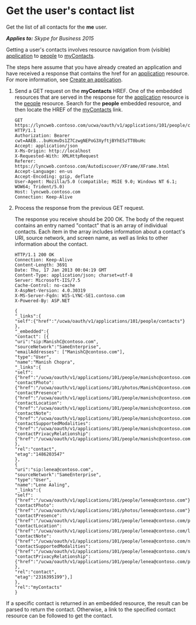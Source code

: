 
# Get the user's contact list
Get the list of all contacts for the **me** user.


 _**Applies to:** Skype for Business 2015_

Getting a user's contacts involves resource navigation from (visible) [application](application_ref.md) to [people](people_ref.md) to [myContacts](myContacts_ref.md). 

The steps here assume that you have already created an application and have received a response that contains the href for an [application](application_ref.md) resource. For more information, see [Create an application](CreateAnApplication.md).

1. Send a GET request on the **myContacts** HREF. One of the embedded resources that are served in the response for the [application](application_ref.md) resource is the [people](people_ref.md) resource. Search for the **people** embedded resource, and then locate the HREF of the [myContacts](myContacts_ref.md) link.

    ```
    GET https://lyncweb.contoso.com/ucwa/oauth/v1/applications/101/people/contacts HTTP/1.1
    Authorization: Bearer cwt=AAEB...buHcmvDs1Z7CzwgNEPoG3XyftjBYhE5zTT0buHc
    Accept: application/json
    X-Ms-Origin: http://localhost
    X-Requested-With: XMLHttpRequest
    Referer: https://lyncweb.contoso.com/Autodiscover/XFrame/XFrame.html
    Accept-Language: en-us
    Accept-Encoding: gzip, deflate
    User-Agent: Mozilla/5.0 (compatible; MSIE 9.0; Windows NT 6.1; WOW64; Trident/5.0)
    Host: lyncweb.contoso.com
    Connection: Keep-Alive
    ```

2. Process the response from the previous GET request.

   The response you receive should be 200 OK. The body of the request contains an entry named "contact" that is an array of individual contacts. Each item in the array includes information about a contact's URI, source network, and screen name, as well as links to other information about the contact.

    ```
    HTTP/1.1 200 OK
    Connection: Keep-Alive
    Content-Length: 3691
    Date: Thu, 17 Jan 2013 00:04:19 GMT
    Content-Type: application/json; charset=utf-8
    Server: Microsoft-IIS/7.5
    Cache-Control: no-cache
    X-AspNet-Version: 4.0.30319
    X-MS-Server-Fqdn: W15-LYNC-SE1.contoso.com
    X-Powered-By: ASP.NET

    {
    "_links":{
    "self":{"href":"/ucwa/oauth/v1/applications/101/people/contacts"}
    },
    "_embedded":{
    "contact": [{
    "uri":"sip:ManishC@contoso.com",
    "sourceNetwork":"SameEnterprise",
    "emailAddresses": ["ManishC@contoso.com"],
    "type":"User",
    "name":"Manish Chopra",
    "_links":{
    "self":{"href":"/ucwa/oauth/v1/applications/101/people/manishc@contoso.com"},
    "contactPhoto":{"href":"/ucwa/oauth/v1/applications/101/photos/ManishC@contoso.com"},
    "contactPresence":{"href":"/ucwa/oauth/v1/applications/101/people/manishc@contoso.com/presence"},
    "contactLocation":{"href":"/ucwa/oauth/v1/applications/101/people/manishc@contoso.com/location"},
    "contactNote":{"href":"/ucwa/oauth/v1/applications/101/people/manishc@contoso.com/note"},
    "contactSupportedModalities":{"href":"/ucwa/oauth/v1/applications/101/people/manishc@contoso.com/supportedMedia"},
    "contactPrivacyRelationship":{"href":"/ucwa/oauth/v1/applications/101/people/manishc@contoso.com/privacyRelationship"}
    },
    "rel":"contact",
    "etag":"1486203547"
    },
    {
    "uri":"sip:lenea@contoso.com",
    "sourceNetwork":"SameEnterprise",
    "type":"User",
    "name":"Lene Aaling",
    "_links":{
    "self":{"href":"/ucwa/oauth/v1/applications/101/people/lenea@contoso.com"},
    "contactPhoto":{"href":"/ucwa/oauth/v1/applications/101/photos/lenea@contoso.com"},
    "contactPresence":{"href":"/ucwa/oauth/v1/applications/101/people/lenea@contoso.com/presence"},
    "contactLocation":{"href":"/ucwa/oauth/v1/applications/101/people/lenea@contoso.com/location"},
    "contactNote":{"href":"/ucwa/oauth/v1/applications/101/people/lenea@contoso.com/note"},
    "contactSupportedModalities":{"href":"/ucwa/oauth/v1/applications/101/people/lenea@contoso.com/supportedMedia"},
    "contactPrivacyRelationship":{"href":"/ucwa/oauth/v1/applications/101/people/lenea@contoso.com/privacyRelationship"}
    },
    "rel":"contact",
    "etag":"2316395199"},]
    },
    "rel":"myContacts"
    }
    ```


 If a specific contact is returned in an embedded resource, the result can be parsed to return the contact. Otherwise, a link to the specified contact resource can be followed to get the contact.


